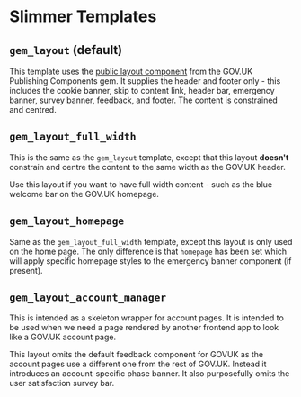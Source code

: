 # Slimmer Templates

## `gem_layout` (default)

This template uses the [public layout component] from the GOV.UK Publishing Components gem. It supplies the header and footer only - this includes the cookie banner, skip to content link, header bar, emergency banner, survey banner, feedback, and footer. The content is constrained and centred.

## `gem_layout_full_width`

This is the same as the `gem_layout` template, except that this layout **doesn't** constrain and centre the content to the same width as the GOV.UK header.

Use this layout if you want to have full width content - such as the blue welcome bar on the GOV.UK homepage.

## `gem_layout_homepage`

Same as the `gem_layout_full_width` template, except this layout is only used on the home page. The only difference is that `homepage` has been set which will apply specific homepage styles to the emergency banner component (if present).

## `gem_layout_account_manager`

This is intended as a skeleton wrapper for account pages. It is intended to be used when we need a page rendered by another frontend app to look like a GOV.UK account page.

This layout omits the default feedback component for GOVUK as the account pages use a different one from the rest of GOV.UK. Instead it introduces an account-specific phase banner. It also purposefully omits the user satisfaction survey bar.

[public layout component]: https://components.publishing.service.gov.uk/component-guide/layout_for_public
